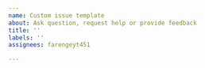 ```yaml
---
name: Custom issue template
about: Ask question, request help or provide feedback
title: ''
labels: ''
assignees: farengeyt451

---
```



